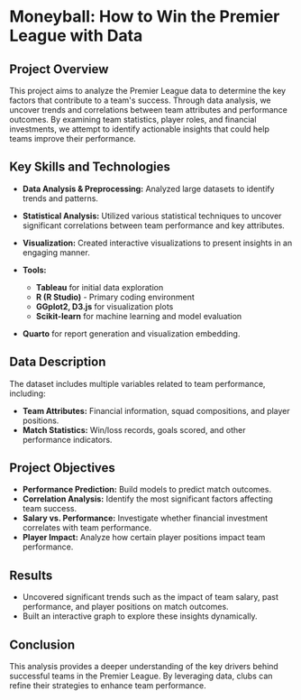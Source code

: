 # Moneyball: How to Win the Premier League with Data

## Project Overview
This project aims to analyze the Premier League data to determine the key factors that contribute to a team's success. Through data analysis, we uncover trends and correlations between team attributes and performance outcomes. By examining team statistics, player roles, and financial investments, we attempt to identify actionable insights that could help teams improve their performance.

## Key Skills and Technologies

- **Data Analysis & Preprocessing:** Analyzed large datasets to identify trends and patterns.
- **Statistical Analysis:** Utilized various statistical techniques to uncover significant correlations between team performance and key attributes.
- **Visualization:** Created interactive visualizations to present insights in an engaging manner.
  
- **Tools:**   
  - **Tableau** for initial data exploration
  - **R (R Studio)** - Primary coding environment
  - **GGplot2, D3.js** for visualization plots
  - **Scikit-learn** for machine learning and model evaluation
- **Quarto** for report generation and visualization embedding.

## Data Description
The dataset includes multiple variables related to team performance, including:
- **Team Attributes:** Financial information, squad compositions, and player positions.
- **Match Statistics:** Win/loss records, goals scored, and other performance indicators.

## Project Objectives
- **Performance Prediction:** Build models to predict match outcomes.
- **Correlation Analysis:** Identify the most significant factors affecting team success.
- **Salary vs. Performance:** Investigate whether financial investment correlates with team performance.
- **Player Impact:** Analyze how certain player positions impact team performance.

## Results
- Uncovered significant trends such as the impact of team salary, past performance, and player positions on match outcomes.
- Built an interactive graph to explore these insights dynamically.

## Conclusion
This analysis provides a deeper understanding of the key drivers behind successful teams in the Premier League. By leveraging data, clubs can refine their strategies to enhance team performance.

